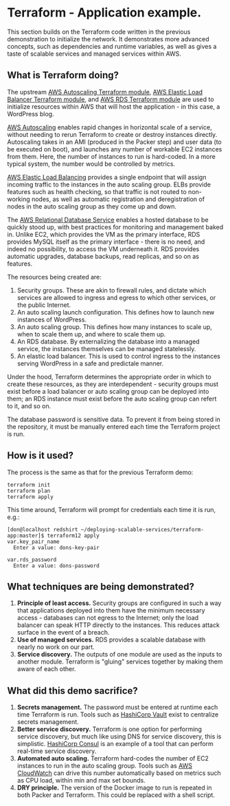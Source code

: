 # Terraform - Application example.

This section builds on the Terraform code written in the previous demonstration to initialize the network. It demonstrates more advanced concepts, such as dependencies and runtime variables, as well as gives a taste of scalable services and managed services within AWS.

## What is Terraform doing?
The upstream [AWS Autoscaling Terraform module](https://github.com/terraform-aws-modules/terraform-aws-autoscaling), [AWS Elastic Load Balancer Terraform module](https://github.com/terraform-aws-modules/terraform-aws-elb), and [AWS RDS Terraform module](https://github.com/terraform-aws-modules/terraform-aws-rds) are used to initialize resources within AWS that will host the application - in this case, a WordPress blog.

[AWS Autoscaling](https://aws.amazon.com/autoscaling/) enables rapid changes in horizontal scale of a service, without needing to rerun Terraform to create or destroy instances directly. Autoscaling takes in an AMI (produced in the Packer step) and user data (to be executed on boot), and launches any number of workable EC2 instances from them. Here, the number of instances to run is hard-coded. In a more typical system, the number would be controlled by metrics.

[AWS Elastic Load Balancing](https://aws.amazon.com/elasticloadbalancing/) provides a single endpoint that will assign incoming traffic to the instances in the auto scaling group. ELBs provide features such as health checking, so that traffic is not routed to non-working nodes, as well as automatic registration and deregistration of nodes in the auto scaling group as they come up and down.

The [AWS Relational Database Service](https://aws.amazon.com/rds/) enables a hosted database to be quickly stood up, with best practices for monitoring and management baked in. Unlike EC2, which provides the VM as the primary interface, RDS provides MySQL itself as the primary interface - there is no need, and indeed no possibility, to access the VM underneath it. RDS provides automatic upgrades, database backups, read replicas, and so on as features.

The resources being created are:

1. Security groups. These are akin to firewall rules, and dictate which services are allowed to ingress and egress to which other services, or the public Internet.
2. An auto scaling launch configuration. This defines how to launch new instances of WordPress.
3. An auto scaling group. This defines how many instances to scale up, when to scale them up, and where to scale them up.
4. An RDS database. By externalizing the database into a managed service, the instances themselves can be managed statelessly.
5. An elastic load balancer. This is used to control ingress to the instances serving WordPress in a safe and predictale manner.

Under the hood, Terraform determines the appropriate order in which to create these resources, as they are interdependent - security groups must exist before a load balancer or auto scaling group can be deployed into them; an RDS instance must exist before the auto scaling group can refert to it, and so on.

The database password is sensitive data. To prevent it from being stored in the repository, it must be manually entered each time the Terraform project is run.

## How is it used?

The process is the same as that for the previous Terraform demo:
```
terraform init
terraform plan
terraform apply
```

This time around, Terraform will prompt for credentials each time it is run, e.g.:

```
[don@localhost redshirt ~/deploying-scalable-services/terraform-app:master]$ terraform12 apply
var.key_pair_name
  Enter a value: dons-key-pair

var.rds_password
  Enter a value: dons-password
```

## What techniques are being demonstrated?

1. **Principle of least access.** Security groups are configured in such a way that applications deployed into them have the minimum necessary access - databases can not egress to the Internet; only the load balancer can speak HTTP directly to the instances. This reduces attack surface in the event of a breach.
2. **Use of managed services.** RDS provides a scalable database with nearly no work on our part.
3. **Service discovery.** The outputs of one module are used as the inputs to another module. Terraform is "gluing" services together by making them aware of each other.

## What did this demo sacrifice?

1. **Secrets management.** The password must be entered at runtime each time Terraform is run. Tools such as [HashiCorp Vault](https://www.vaultproject.io/) exist to centralize secrets management.
2. **Better service discovery.** Terraform is one option for performing service discovery, but much like using DNS for service discovery, this is simplistic. [HashiCorp Consul](https://www.consul.io/) is an example of a tool that can perform real-time service discovery.
3. **Automated auto scaling.** Terraform hard-codes the number of EC2 instances to run in the auto scaling group. Tools such as [AWS CloudWatch](https://aws.amazon.com/cloudwatch/) can drive this number automatically based on metrics such as CPU load, within min and max set bounds.
4. **DRY principle.** The version of the Docker image to run is repeated in both Packer and Terraform. This could be replaced with a shell script.
